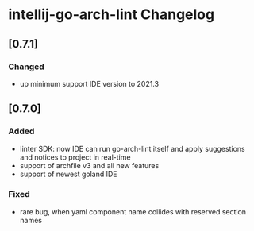 <!-- Keep a Changelog guide -> https://keepachangelog.com -->

# intellij-go-arch-lint Changelog
## [0.7.1]
### Changed
- up minimum support IDE version to 2021.3 

## [0.7.0]
### Added
- linter SDK: now IDE can run go-arch-lint itself and apply suggestions and notices to project in real-time
- support of archfile v3 and all new features
- support of newest goland IDE

### Fixed
- rare bug, when yaml component name collides with reserved section names
